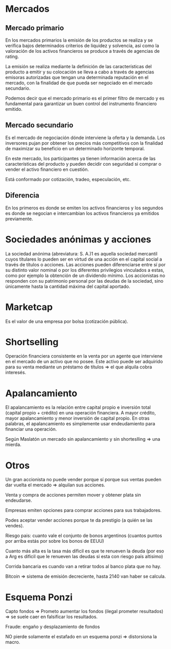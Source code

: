 # Mercados

## Mercado primario

En los mercados primarios la emisión de los productos se realiza y se verifica bajos determinados criterios de liquidez y solvencia, así como la valoración de los activos financieros se produce a través de agencias de rating.

La emisión se realiza mediante la definición de las características del producto a emitir y su colocación se lleva a cabo a través de agencias emisoras autorizadas que tengan una determinada reputación en el mercado, con la finalidad de que pueda ser negociado en el mercado secundario.

Podemos decir que el mercado primario es el primer filtro de mercado y es fundamental para garantizar un buen control del instrumento financiero emitido.

## Mercado secundario

Es el mercado de negociación dónde interviene la oferta y la demanda.
Los inversores pujan por obtener los precios más competitivos con la finalidad de maximizar su beneficio en un determinado horizonte temporal.

En este mercado, los participantes ya tienen información acerca de las características del producto y pueden decidir con seguridad si comprar o vender el activo financiero en cuestión.

Está conformado por cotización, tradeo, especulación, etc.

## Diferencia

En los primeros es donde se emiten los activos financieros y los segundos es donde se negocian e intercambian los activos financieros ya emitidos previamente.

# Sociedades anónimas y acciones

La sociedad anónima (abreviatura: S. A.)1 es aquella sociedad mercantil cuyos titulares lo pueden ser en virtud de una acción en el capital social a través de títulos o acciones. Las acciones pueden diferenciarse entre sí por su distinto valor nominal o por los diferentes privilegios vinculados a estas, como por ejemplo la obtención de un dividendo mínimo. Los accionistas no responden con su patrimonio personal por las deudas de la sociedad, sino únicamente hasta la cantidad máxima del capital aportado.

# Marketcap

Es el valor de una empresa por bolsa (cotización pública).

# Shortselling

Operación financiera consistente en la venta por un agente que interviene en el mercado de un activo que no posee. Este activo puede ser adquirido para su venta mediante un préstamo de títulos => el que alquila cobra interesés.

# Apalancamiento

El apalancamiento es la relación entre capital propio e inversión total (capital propio + crédito) en una operación financiera. A mayor crédito, mayor apalancamiento y menor inversión de capital propio. En otras palabras, el apalancamiento es simplemente usar endeudamiento para financiar una operación. 

Según Maslatón un mercado sin apalancamiento y sin shorteslling => una mierda.

# Otros

Un gran accionista no puede vender porque sí porque sus ventas pueden dar vuelta el mercado => alquilan sus acciones.

Venta y compra de acciones permiten mover y obtener plata sin endeudarse.

Empresas emiten opciones para comprar acciones para sus trabajadores. 

Podes aceptar vender acciones porque te da prestigio (a quién se las vendes).

Riesgo pais: cuanto vale el conjunto de bonos argentinos (cuantos puntos por arriba estás por sobre los bonos de EEUU)

Cuanto más alta es la tasa más díficil es que te renueven la deuda (por eso a Arg es dificil que le renueven las deudas si esta con riesgo país altisimo)

Corrida bancaria es cuando van a retirar todos al banco plata que no hay.

Bitcoin => sistema de emisión decreciente, hasta 2140 van haber se calcula.

# Esquema Ponzi

Capto fondos => Prometo aumentar los fondos (ilegal prometer resultados) => se suele caer en falsificar los resultados.

Fraude: engaño y desplazamiento de fondos

NO pierde solamente el estafado en un esquema ponzi => distorsiona la macro.
